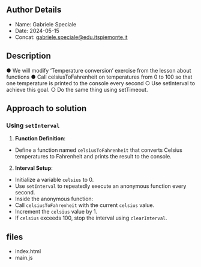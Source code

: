 ## Author Details

* Name: Gabriele Speciale
* Date: 2024-05-15
* Concat: gabriele.speciale@edu.itspiemonte.it



## Description

● We will modify ‘Temperature conversion’ exercise from the lesson about 
  functions
● Call celsiusToFahrenheit on temperatures from 0 to 100 so that one 
  temperature is printed to the console every second
 ○ Use setInterval to achieve this goal.
 ○ Do the same thing using setTimeout.

 




## Approach to solution

### Using `setInterval`

1. **Function Definition**:
- Define a function named `celsiusToFahrenheit` that converts Celsius temperatures to Fahrenheit and prints the result to the console.

2. **Interval Setup**:
- Initialize a variable `celsius` to 0.
- Use `setInterval` to repeatedly execute an anonymous function every second.
- Inside the anonymous function:
- Call `celsiusToFahrenheit` with the current `celsius` value.
- Increment the `celsius` value by 1.
- If `celsius` exceeds 100, stop the interval using `clearInterval`.




## files

* index.html
* main.js